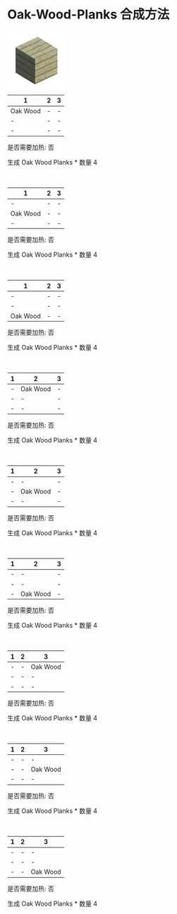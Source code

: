# Oak-Wood-Planks 合成方法

![Icon](72d8349b296325e4dab2611e472810b3.png)

|1|2|3|
|----|-----|-----|
|Oak Wood|-|-|
|-|-|-|
|-|-|-|

是否需要加热: 否

生成 Oak Wood Planks \* 数量 4
<br/> <br/> <br/> 

|1|2|3|
|----|-----|-----|
|-|-|-|
|Oak Wood|-|-|
|-|-|-|

是否需要加热: 否

生成 Oak Wood Planks \* 数量 4
<br/> <br/> <br/> 

|1|2|3|
|----|-----|-----|
|-|-|-|
|-|-|-|
|Oak Wood|-|-|

是否需要加热: 否

生成 Oak Wood Planks \* 数量 4
<br/> <br/> <br/> 

|1|2|3|
|----|-----|-----|
|-|Oak Wood|-|
|-|-|-|
|-|-|-|

是否需要加热: 否

生成 Oak Wood Planks \* 数量 4
<br/> <br/> <br/> 

|1|2|3|
|----|-----|-----|
|-|-|-|
|-|Oak Wood|-|
|-|-|-|

是否需要加热: 否

生成 Oak Wood Planks \* 数量 4
<br/> <br/> <br/> 

|1|2|3|
|----|-----|-----|
|-|-|-|
|-|-|-|
|-|Oak Wood|-|

是否需要加热: 否

生成 Oak Wood Planks \* 数量 4
<br/> <br/> <br/> 

|1|2|3|
|----|-----|-----|
|-|-|Oak Wood|
|-|-|-|
|-|-|-|

是否需要加热: 否

生成 Oak Wood Planks \* 数量 4
<br/> <br/> <br/> 

|1|2|3|
|----|-----|-----|
|-|-|-|
|-|-|Oak Wood|
|-|-|-|

是否需要加热: 否

生成 Oak Wood Planks \* 数量 4
<br/> <br/> <br/> 

|1|2|3|
|----|-----|-----|
|-|-|-|
|-|-|-|
|-|-|Oak Wood|

是否需要加热: 否

生成 Oak Wood Planks \* 数量 4
<br/> <br/> <br/> 

